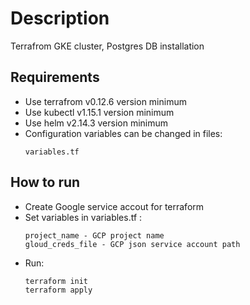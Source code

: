 # Description
Terrafrom GKE cluster, Postgres DB installation
## Requirements 
* Use terrafrom v0.12.6 version minimum
* Use kubectl v1.15.1 version minimum
* Use helm v2.14.3 version minimum
* Configuration variables can be changed in files:
  ```shell
  variables.tf
  ```
## How to run
* Create Google service accout for terraform
* Set variables in variables.tf :
  ```
  project_name - GCP project name
  gloud_creds_file - GCP json service account path
  ```
* Run:
  ```
  terraform init
  terraform apply
  ```
